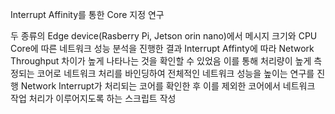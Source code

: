 Interrupt Affinity를 통한 Core 지정 연구

두 종류의 Edge device(Rasberry Pi, Jetson orin nano)에서 메시지 크기와 CPU Core에 따른 네트워크 성능 분석을 진행한 결과 Interrupt Affinty에 따라 Network Throughput 차이가 높게 나타나는 것을 확인할 수 있었음 
이를 통해 처리량이 높게 측정되는 코어로 네트워크 처리를 바인딩하여 전체적인 네트워크 성능을 높이는 연구를 진행
Network Interrupt가 처리되는 코어를 확인한 후 이를 제외한 코어에서 네트워크 작업 처리가 이루어지도록 하는 스크립트 작성
	
